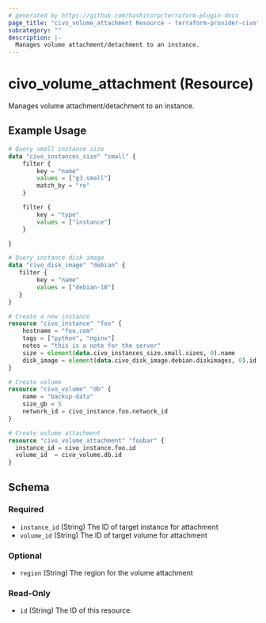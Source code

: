 ```yaml
---
# generated by https://github.com/hashicorp/terraform-plugin-docs
page_title: "civo_volume_attachment Resource - terraform-provider-civo"
subcategory: ""
description: |-
  Manages volume attachment/detachment to an instance.
---
```


# civo_volume_attachment (Resource)

Manages volume attachment/detachment to an instance.

## Example Usage

```terraform
# Query small instance size
data "civo_instances_size" "small" {
    filter {
        key = "name"
        values = ["g3.small"]
        match_by = "re"
    }

    filter {
        key = "type"
        values = ["instance"]
    }

}

# Query instance disk image
data "civo_disk_image" "debian" {
   filter {
        key = "name"
        values = ["debian-10"]
   }
}

# Create a new instance
resource "civo_instance" "foo" {
    hostname = "foo.com"
    tags = ["python", "nginx"]
    notes = "this is a note for the server"
    size = element(data.civo_instances_size.small.sizes, 0).name
    disk_image = element(data.civo_disk_image.debian.diskimages, 0).id
}

# Create volume
resource "civo_volume" "db" {
    name = "backup-data"
    size_gb = 5
    network_id = civo_instance.foo.network_id
}

# Create volume attachment
resource "civo_volume_attachment" "foobar" {
  instance_id = civo_instance.foo.id
  volume_id  = civo_volume.db.id
}
```

<!-- schema generated by tfplugindocs -->
## Schema

### Required

- `instance_id` (String) The ID of target instance for attachment
- `volume_id` (String) The ID of target volume for attachment

### Optional

- `region` (String) The region for the volume attachment

### Read-Only

- `id` (String) The ID of this resource.


